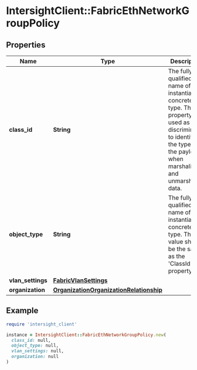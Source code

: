 # IntersightClient::FabricEthNetworkGroupPolicy

## Properties

| Name | Type | Description | Notes |
| ---- | ---- | ----------- | ----- |
| **class_id** | **String** | The fully-qualified name of the instantiated, concrete type. This property is used as a discriminator to identify the type of the payload when marshaling and unmarshaling data. | [default to &#39;fabric.EthNetworkGroupPolicy&#39;] |
| **object_type** | **String** | The fully-qualified name of the instantiated, concrete type. The value should be the same as the &#39;ClassId&#39; property. | [default to &#39;fabric.EthNetworkGroupPolicy&#39;] |
| **vlan_settings** | [**FabricVlanSettings**](FabricVlanSettings.md) |  | [optional] |
| **organization** | [**OrganizationOrganizationRelationship**](OrganizationOrganizationRelationship.md) |  | [optional] |

## Example

```ruby
require 'intersight_client'

instance = IntersightClient::FabricEthNetworkGroupPolicy.new(
  class_id: null,
  object_type: null,
  vlan_settings: null,
  organization: null
)
```

